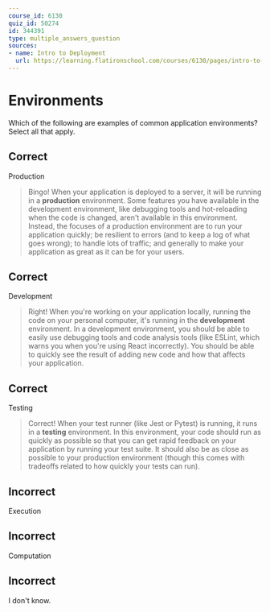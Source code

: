 ```yaml
---
course_id: 6130
quiz_id: 50274
id: 344391
type: multiple_answers_question
sources:
- name: Intro to Deployment
  url: https://learning.flatironschool.com/courses/6130/pages/intro-to-deployment
---
```


# Environments

Which of the following are examples of common application environments? Select
all that apply.

## Correct

Production

> Bingo! When your application is deployed to a server, it will be running in a
> **production** environment. Some features you have available in the
> development environment, like debugging tools and hot-reloading when the code
> is changed, aren't available in this environment. Instead, the focuses of a
> production environment are to run your application quickly; be resilient to
> errors (and to keep a log of what goes wrong); to handle lots of traffic; and
> generally to make your application as great as it can be for your users.

## Correct

Development

> Right! When you're working on your application locally, running the code on
> your personal computer, it's running in the **development** environment. In a
> development environment, you should be able to easily use debugging tools and
> code analysis tools (like ESLint, which warns you when you're using React
> incorrectly). You should be able to quickly see the result of adding new code
> and how that affects your application.

## Correct

Testing

> Correct! When your test runner (like Jest or Pytest) is running, it runs in a
> **testing** environment. In this environment, your code should run as quickly
> as possible so that you can get rapid feedback on your application by running
> your test suite. It should also be as close as possible to your production
> environment (though this comes with tradeoffs related to how quickly your
> tests can run).

## Incorrect

Execution

## Incorrect

Computation

## Incorrect

I don't know.
